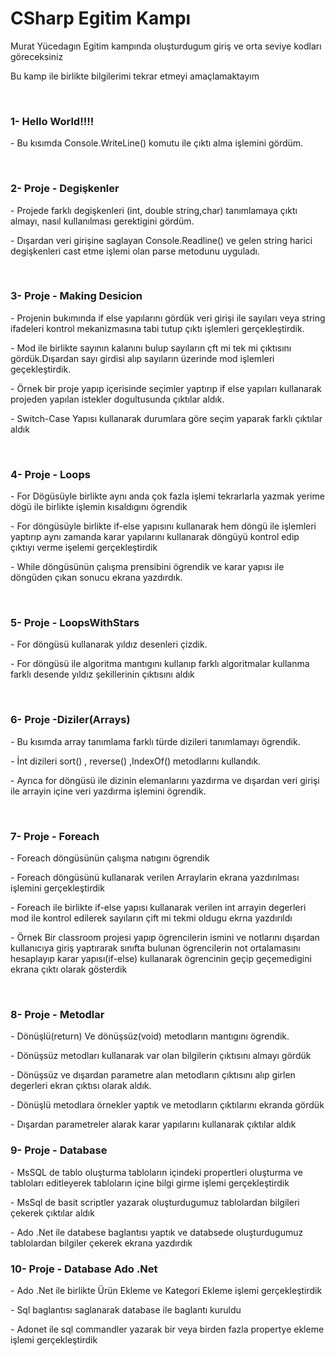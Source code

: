 <h1><b>CSharp Egitim Kampı </b></h1>
<p> Murat Yücedagın Egitim kampında oluşturdugum giriş ve orta seviye kodları göreceksiniz</p>
<p>Bu kamp ile birlikte bilgilerimi tekrar etmeyi amaçlamaktayım</p>
<br>
<h3><b>1- Hello World!!!!</b></h3>
<p>- Bu kısımda Console.WriteLine() komutu ile çıktı alma işlemini gördüm.</p>
<br>
<h3><b>2- Proje - Degişkenler</b></h3>
<p>- Projede farklı degişkenleri (int, double string,char) tanımlamaya çıktı almayı, nasıl kullanılması gerektigini gördüm.</p>
<p>- Dışardan veri girişine saglayan Console.Readline() ve gelen string harici degişkenleri cast etme işlemi olan parse metodunu uyguladı.</p>
<br>
<h3><b>3- Proje - Making Desicion</b></h3>
<p>- Projenin bukımında if else yapılarını gördük veri girişi ile sayıları veya string ifadeleri kontrol mekanizmasına tabi tutup çıktı işlemleri gerçekleştirdik.  </p>
<p>- Mod  ile birlikte sayının kalanını bulup sayıların çft mi tek mi çıktısını gördük.Dışardan sayı girdisi alıp sayıların üzerinde mod işlemleri geçekleştirdik.  </p>
<p>- Örnek bir proje yapıp içerisinde seçimler yaptırıp if else yapıları kullanarak projeden yapılan istekler dogultusunda çıktılar aldık. </p>
<p>- Switch-Case Yapısı kullanarak durumlara göre seçim yaparak farklı çıktılar aldık  </p>
<br>
<h3><b>4- Proje - Loops</b></h3>
<p>- For Dögüsüyle birlikte aynı anda çok fazla işlemi tekrarlarla yazmak yerime dögü ile birlikte işlemin kısaldıgını ögrendik</p>
<p>- For döngüsüyle birlikte if-else yapısını kullanarak hem döngü ile işlemleri yaptırıp aynı zamanda karar yapılarını kullanarak döngüyü kontrol edip çıktıyı verme işelemi gerçekleştirdik </p>
<p>- While döngüsünün çalışma prensibini ögrendik ve karar yapısı ile döngüden çıkan sonucu ekrana yazdırdık.  </p>
<br>
<h3><b>5- Proje - LoopsWithStars</b></h3>
<p>- For döngüsü kullanarak  yıldız desenleri çizdik. </p>
<p>- For döngüsü ile algoritma mantıgını kullanıp farklı algoritmalar kullanma farklı desende yıldız şekillerinin çıktısını aldık </p>
<br>

<h3><b>6- Proje  -Diziler(Arrays)</b></h3>
<p>- Bu kısımda array tanımlama farklı türde dizileri tanımlamayı ögrendik.</p>
<p>- İnt dizileri sort() , reverse() ,IndexOf() metodlarını kullandık.</p>
<p>- Ayrıca for döngüsü ile dizinin elemanlarını yazdırma ve dışardan veri girişi ile arrayin içine veri yazdırma işlemini ögrendik.</p> 
<br>

<h3><b>7- Proje - Foreach</b></h3>
<p>- Foreach döngüsünün çalışma natıgını ögrendik</p>
<p>- Foreach döngüsünü kullanarak verilen Arraylarin ekrana yazdırılması işlemini gerçekleştirdik</p>
<p>- Foreach ile birlikte if-else yapısı kullanarak verilen int arrayin degerleri mod ile kontrol edilerek sayıların çift mi tekmi oldugu ekrna yazdırıldı </p>
<p>- Örnek Bir classroom projesi yapıp ögrencilerin ismini ve notlarını dışardan kullanıcıya giriş yaptırarak sınıfta bulunan ögrencilerin not ortalamasını hesaplayıp karar yapısı(if-else) kullanarak ögrencinin geçip geçemedigini ekrana çıktı olarak gösterdik</p>
<br>


<h3><b>8- Proje - Metodlar</b></h3>
<p>- Dönüşlü(return) Ve dönüşsüz(void) metodların mantıgını ögrendik.</p>
<p>- Dönüşsüz metodları kullanarak var olan bilgilerin çıktısını almayı gördük </p>
<p>- Dönüşsüz ve dışardan parametre alan metodların çıktısını alıp girlen degerleri ekran  çıktısı olarak aldık.</p>
<p>- Dönüşlü metodlara örnekler yaptık ve metodların çıktılarını ekranda gördük</p>
<p>- Dışardan parametreler alarak karar yapılarını kullanarak çıktılar aldık</p>

<h3><b>9- Proje - Database</b></h3>
<p>- MsSQL de tablo oluşturma tabloların içindeki propertleri oluşturma ve tabloları editleyerek tabloların içine bilgi girme işlemi gerçekleştirdik</p>
<p>- MsSql de basit scriptler yazarak oluşturdugumuz tablolardan bilgileri çekerek çıktılar aldık</p>
<p>- Ado .Net ile databese baglantısı yaptık ve databsede oluşturdugumuz tablolardan bilgiler çekerek ekrana yazdırdık</p>

<h3><b>10- Proje - Database Ado .Net</b></h3>
<p>- Ado .Net ile birlikte Ürün Ekleme ve Kategori Ekleme işlemi gerçekleştirdik</p>
<p>- Sql baglantısı saglanarak database ile baglantı kuruldu</p>
<p>- Adonet ile sql commandler yazarak bir veya birden fazla propertye ekleme işlemi gerçekleştirdik</p>





